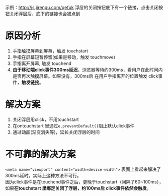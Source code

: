 示例：http://js.jirengu.com/qefuk
浮层的关闭按钮底下有一个链接，点击关闭按钮关闭浮层后，底下的链接也会被点到

# 原因分析
1. 手指触摸屏幕到屏幕，触发 touchstart
2. 手指在屏幕短暂停留(如果是移动，触发 touchmove)
3. 手指离开屏幕, 触发 touchend
4. **由于移动端click事件300ms延迟**，浏览器等待约300ms，看用户在此时间内是否再次触摸屏幕。如果没有，300ms后 在用户手指离开的位置触发 click事件，**触发链接**。

# 解决方案
1. 关闭浮层用click，不用touchstart
2. 在ontouchstart 里通过```e.preventDefault()```阻止默认click事件
3. 通过动画(渐变消失等)，延长关闭浮层的时间

# 不可靠的解决方案
```<meta name="viewport" content="width=device-width">```
表面上看起来解决了300ms延时。实际上这种方法不可行。<br>
因为click事件是在touchend事件之后，更晚于touchstart（间隔了60~100ms），<br>
如果**在touchstart 里绑定关闭了浮层，约100ms后 click事件依然会触发**。
